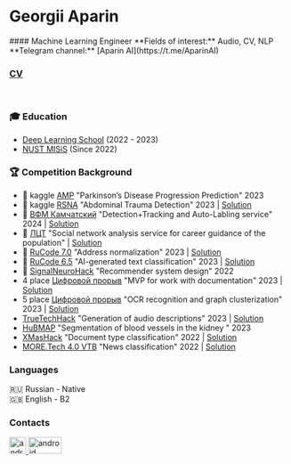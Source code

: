 <h1 align="left">Georgii Aparin</h1>
#### Machine Learning Engineer
**Fields of interest:** Audio, CV, NLP
**Telegram channel:** [Aparin AI](https://t.me/AparinAI)


### [CV](https://drive.google.com/file/d/1oqPb6TquFySiXh5k86N5zwygkyycl0ko/view?usp=sharing)
</br>


### 🎓 Education
* [Deep Learning School](https://dls.samcs.ru/) (2022 - 2023)
* [NUST MISiS](https://en.misis.ru) (Since 2022)


### 🏆 Competition Background
* 🥈 kaggle [AMP](https://www.kaggle.com/competitions/amp-parkinsons-disease-progression-prediction) "Parkinson’s Disease Progression Prediction" 2023
* 🥉 kaggle [RSNA](https://www.kaggle.com/competitions/rsna-2023-abdominal-trauma-detection/overview) "Abdominal Trauma Detection" 2023 | [Solution](https://github.com/Egorgij21/RSNA_2023_Abdominal_Trauma_Detection)
* 🥇 [ВФМ Камчатский](https://tenchat.ru/media/2074987-privet-mezhdunarodniy-khakaton-i-vsemirniy-festival-molodezhi-2024) "Detection+Tracking and Auto-Labling service" 2024 | [Solution](https://github.com/sir-timio/WYF2024)
* 🥉 [ЛЦТ](https://i.moscow/cabinet/lct/hackatons/79d36ac5f69f4cea98753fecd84b3b76) "Social network analysis service for career guidance of the population" | [Solution](https://github.com/EgorTarasov/lct-2023-yakutia)
* 🥈 [RuCode 7.0](https://rucode.net) "Address normalization" 2023 | [Solution](https://github.com/Egorgij21/RuCode_7.0)
* 🥉 [RuCode 6.5](https://rucode.net) "AI-generated text classification" 2023 | [Solution](https://github.com/MaksKhan/RuCode_7)
* 🥈 [SignalNeuroHack](https://www.prostospb.team/hackaton) "Recommender system design" 2022
* 4 place [Цифровой прорыв](https://hacks-ai.ru/hackathons.html?eventId=969074&tabId=981430&number=1) "MVP for work with documentation" 2023 | [Solution](https://github.com/Sapf3ar/case1)
* 5 place [Цифровой прорыв](https://hacks-ai.ru/hackathons.html?eventId=969079&caseEl=993800&tab=1) "OCR recognition and graph clusterization" 2023 | [Solution](https://github.com/Sapf3ar/topblog_case)
* [TrueTechHack](https://true-tech-hack.ru/) "Generation of audio descriptions" 2023 | [Solution](https://github.com/Sapf3ar/mts_ttech)
* [HuBMAP](https://www.kaggle.com/competitions/hubmap-hacking-the-human-vasculature) "Segmentation of blood vessels in the kidney
" 2023
* [XMasHack](https://xmas-hack.ru/) "Document type classification" 2022 | [Solution](https://github.com/Egorgij21/xmasHack_contractTrack)
* [MORE.Tech 4.0 VTB](https://moretech.vtb.ru/) "News classification" 2022 | [Solution](https://github.com/Egorgij21/Relevant-news)


### Languages
🇷🇺 Russian - Native <br>
🇬🇧 English - B2 <br>


### Contacts
<p align="left"> 
  <a href="https://t.me/Egorgij21" target="_blank"> 
    <img src="https://upload.wikimedia.org/wikipedia/commons/thumb/8/82/Telegram_logo.svg/1024px-Telegram_logo.svg.png" alt="android" width="30" height="30"/> 
  </a>
    <a href="https://www.kaggle.com/egorgij21" target="_blank"> 
    <img src="https://upload.wikimedia.org/wikipedia/commons/7/7c/Kaggle_logo.png" alt="android" width="60" height="30"/> 
</p>
